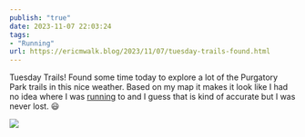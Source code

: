 ```yaml
---
publish: "true"
date: 2023-11-07 22:03:24
tags:
- "Running"
url: https://ericmwalk.blog/2023/11/07/tuesday-trails-found.html
---
```

Tuesday Trails! Found some time today to explore a lot of the Purgatory Park trails in this nice weather. Based on my map it makes it look like I had no idea where I was [running](https://strava.com/activities/10177692815) to and I guess that is kind of accurate but I was never lost. 😃

![](https://ericmwalk.blog/uploads/2023/092ed72a-d22a-449b-8864-c0e618058eb0.jpg)